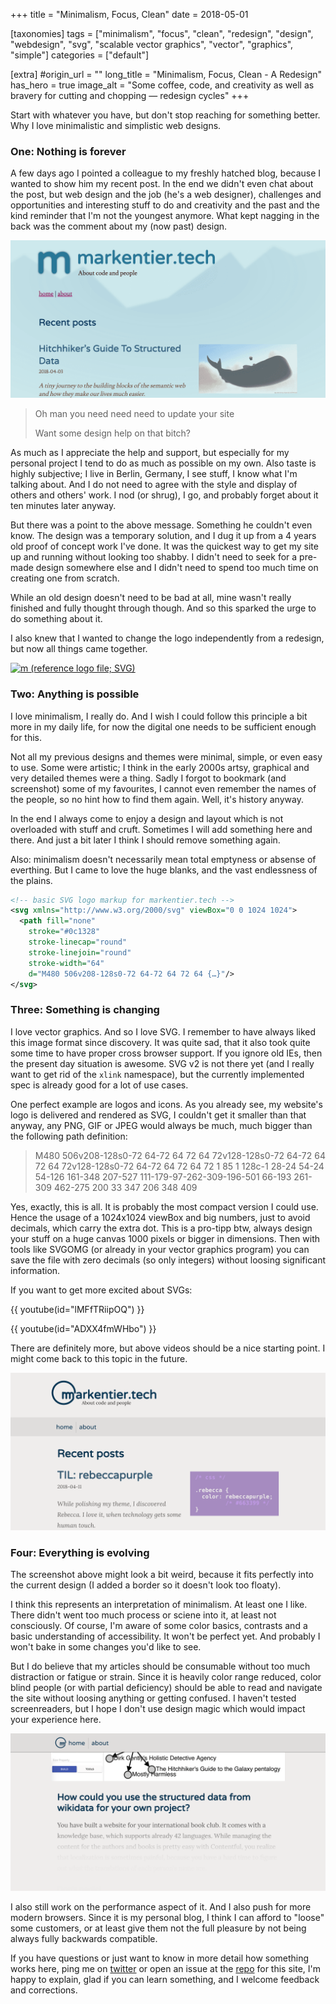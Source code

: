 +++
title = "Minimalism, Focus, Clean"
date = 2018-05-01

[taxonomies]
tags = ["minimalism", "focus", "clean", "redesign", "design", "webdesign", "svg", "scalable vector graphics", "vector", "graphics", "simple"]
categories = ["default"]

[extra]
#origin_url = ""
long_title = "Minimalism, Focus, Clean - A Redesign"
has_hero = true
image_alt = "Some coffee, code, and creativity as well as bravery for cutting and chopping — redesign cycles"
+++

Start with whatever you have, but don't stop reaching for something better. Why I love minimalistic and simplistic web designs.

<!-- more -->

### One: Nothing is forever

A few days ago I pointed a colleague to my freshly hatched blog, because I wanted to show him my recent post. In the end we didn't even chat about the post, but web design and the job (he's a web designer), challenges and opportunities and interesting stuff to do and creativity and the past and the kind reminder that I'm not the youngest anymore. What kept nagging in the back was the comment about my (now past) design.

![markentier.tech in old design](./mtt-old.png)

> Oh man you need need need to update your site
>
> Want some design help on that bitch?

As much as I appreciate the help and support, but especially for my personal project I tend to do as much as possible on my own. Also taste is highly subjective; I live in Berlin, Germany, I see stuff, I know what I'm talking about. And I do not need to agree with the style and display of others and others' work. I nod (or shrug), I go, and probably forget about it ten minutes later anyway.

But there was a point to the above message. Something he couldn't even know. The design was a temporary solution, and I dug it up from a 4 years old proof of concept work I've done. It was the quickest way to get my site up and running without looking too shabby. I didn't need to seek for a pre-made design somewhere else and I didn't need to spend too much time on creating one from scratch.

While an old design doesn't need to be bad at all, mine wasn't really finished and fully thought through though. And so this sparked the urge to do something about it.

I also knew that I wanted to change the logo independently from a redesign, but now all things came together.

[![m (reference logo file; SVG)](/i/m.svg)](/i/m.svg)

### Two: Anything is possible

I love minimalism, I really do. And I wish I could follow this principle a bit more in my daily life, for now the digital one needs to be sufficient enough for this.

Not all my previous designs and themes were minimal, simple, or even easy to use. Some were artistic; I think in the early 2000s artsy, graphical and very detailed themes were a thing. Sadly I forgot to bookmark (and screenshot) some of my favourites, I cannot even remember the names of the people, so no hint how to find them again. Well, it's history anyway.

In the end I always come to enjoy a design and layout which is not overloaded with stuff and cruft. Sometimes I will add something here and there. And just a bit later I think I should remove something again.

Also: minimalism doesn't necessarily mean total emptyness or absense of everthing. But I came to love the huge blanks, and the vast endlessness of the plains.

```svg
<!-- basic SVG logo markup for markentier.tech -->
<svg xmlns="http://www.w3.org/2000/svg" viewBox="0 0 1024 1024">
  <path fill="none"
    stroke="#0c1328"
    stroke-linecap="round"
    stroke-linejoin="round"
    stroke-width="64"
    d="M480 506v208-128s0-72 64-72 64 72 64 {…}"/>
</svg>
```

### Three: Something is changing

I love vector graphics. And so I love SVG. I remember to have always liked this image format since discovery. It was quite sad, that it also took quite some time to have proper cross browser support. If you ignore old IEs, then the present day situation is awesome. SVG v2 is not there yet (and I really want to get rid of  the `xlink` namespace), but the currently implemented spec is already good for a lot of use cases.

One perfect example are logos and icons. As you already see, my website's logo is delivered and rendered as SVG, I couldn't get it smaller than that anyway, any PNG, GIF or JPEG would always be much, much bigger than the following path definition:

> M480 506v208-128s0-72 64-72 64 72 64 72v128-128s0-72 64-72 64 72 64 72v128-128s0-72 64-72 64 72 64 72 1 85 1 128c-1 28-24 54-24 54-126 161-348 207-527 111-179-97-262-309-196-501 66-193 261-309 462-275 200 33 347 206 348 409

Yes, exactly, this is all. It is probably the most compact version I could use. Hence the usage of a 1024x1024 viewBox and big numbers, just to avoid decimals, which carry the extra dot. This is a pro-tipp btw, always design your stuff on a huge canvas 1000 pixels or bigger in dimensions. Then with tools like SVGOMG (or already in your vector graphics program) you can save the file with zero decimals (so only integers) without loosing significant information.

If you want to get more excited about SVGs:

{{ youtube(id="lMFfTRiipOQ") }}

{{ youtube(id="ADXX4fmWHbo") }}

There are definitely more, but above videos should be a nice starting point. I might come back to this topic in the future.

<div class='img_with_borders'>

![markentier.tech new design](./mtt-now.png)

</div>

### Four: Everything is evolving

The screenshot above might look a bit weird, because it fits perfectly into the current design (I added a border so it doesn't look too floaty).

I think this represents an interpretation of minimalism. At least one I like. There didn't went too much process or sciene into it, at least not consciously. Of course, I'm aware of some color basics, contrasts and a basic understanding of accessibility. It won't be perfect yet. And probably I won't bake in some changes you'd like to see.

But I do believe that my articles should be consumable without too much distraction or fatigue or strain. Since it is heavily color range reduced, color blind  people (or with partial deficiency) should be able to read and navigate the site without loosing anything or getting confused. I haven't tested screenreaders, but I hope I don't use design magic which would impact your experience here.

<div class='img_with_borders'>

![markentier.tech new design, page scrolled down (shows tiny logo and sticky navbar)](./mtt-now-scrolled.png)

</div>

I also still work on the performance aspect of it. And I also push for more modern browsers. Since it is my personal blog, I think I can afford to "loose" some customers, or at least give them not the full pleasure by not being always fully backwards compatible.

If you have questions or just want to know in more detail how something works here, ping me on [twitter](https://twitter.com/asaaki) or open an issue at the [repo](https://github.com/markentier/markentier.tech/issues) for this site, I'm happy to explain, glad if you can learn something, and I welcome feedback and corrections.
